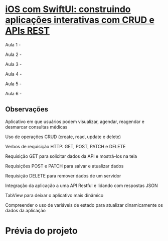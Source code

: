 # [iOS com SwiftUI: construindo aplicações interativas com CRUD e APIs REST](https://cursos.alura.com.br/course/ios-swiftui-aplicacoes-interativas-crud-apis-rest)

Aula 1 - 

Aula 2 - 

Aula 3 - 

Aula 4 - 

Aula 5 - 

Aula 6 - 

## Observações

Aplicativo em que usuários podem visualizar, agendar, reagendar e desmarcar consultas médicas

Uso de operações CRUD (create, read, update e delete)

Verbos de requisição HTTP: GET, POST, PATCH e DELETE

Requisição GET para solicitar dados da API e mostrá-los na tela

Requisições POST e PATCH para salvar e atualizar dados

Requisição DELETE para remover dados de um servidor

Integração da aplicação a uma API Restful e lidando com respostas JSON

TabView para deixar o aplicativo mais dinâmico

Compreender o uso de variáveis de estado para atualizar dinamicamente os dados da aplicação

# Prévia do projeto

